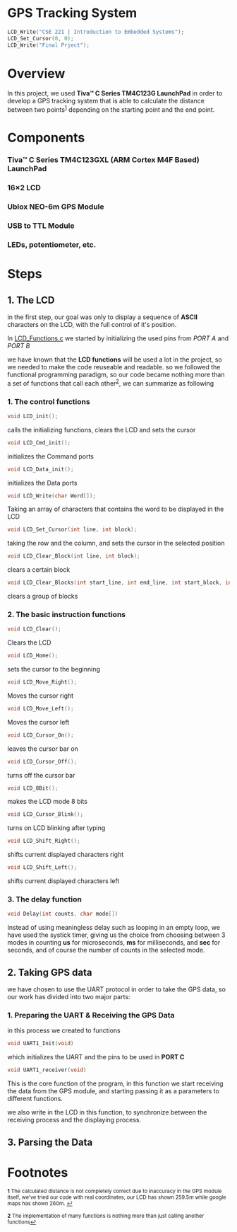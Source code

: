 # GPS Tracking System

```C 
LCD_Write("CSE 221 | Introduction to Embedded Systems");
LCD_Set_Cursor(0, 0);
LCD_Write("Final Prject");
```

# Overview

In this project, we used **Tiva™ C Series TM4C123G LaunchPad** in order to develop a GPS tracking system that is able to calculate the distance between two points<sup id="a1">[1](#f1)</sup> depending on the starting point and the end point.


# Components

### Tiva™ C Series TM4C123GXL (ARM Cortex M4F Based) LaunchPad
### 16×2 LCD
### Ublox NEO-6m GPS Module
### USB to TTL Module
### LEDs, potentiometer, etc.

# Steps

## 1. The LCD

in the first step, our goal was only to display a sequence of **ASCII** characters on the LCD, with the full control of it's position.

In [LCD_Functions.c](https://github.com/0ssamaak0/GPS-Tracking-System/blob/main/LCD_Functions.c) we started by initializing the used pins from *PORT A* and *PORT B*

we have known that the **LCD functions** will be used a lot in the project, so we needed to make the code reuseable and readable. so we followed the functional programming paradigm, so our code became nothing more than a set of functions that call each other<sup id="a2">[2](#f2)</sup>, we can summarize as following


### 1. The control functions
```C 
void LCD_init();
```
calls the initializing functions, clears the LCD and sets the cursor
```C
void LCD_Cmd_init();
```
initializes the Command ports
```C
void LCD_Data_init();
```
initializes the Data ports
```C
void LCD_Write(char Word[]);
```
Taking an array of characters that contains the word to be displayed in the LCD
```C
void LCD_Set_Cursor(int line, int block);
```
taking the row and the column, and sets the cursor in the selected position
```C
void LCD_Clear_Block(int line, int block);
```
clears a certain block
```C
void LCD_Clear_Blocks(int start_line, int end_line, int start_block, int end_block );
```
clears a group of blocks

### 2. The basic instruction functions

```C
void LCD_Clear();
```
Clears the LCD
```C
void LCD_Home();
```
sets the cursor to the beginning
```C
void LCD_Move_Right();
```
Moves the cursor right
```C
void LCD_Move_Left();
```
Moves the cursor left
```C
void LCD_Cursor_On();
```
leaves the cursor bar on
```C
void LCD_Cursor_Off();
```
turns off the cursor bar
```C
void LCD_8Bit();
```
makes the LCD mode 8 bits
```C
void LCD_Cursor_Blink();
```
turns on LCD blinking after typing
```C
void LCD_Shift_Right();
```
shifts current displayed characters right
```C
void LCD_Shift_Left();
```
shifts current displayed characters left

### 3. The delay function

```C
void Delay(int counts, char mode[])
```
Instead of using meaningless delay such as looping in an empty loop, we have used the systick timer, giving us the choice from choosing between 3 modes in counting **us** for microseconds, **ms** for milliseconds, and **sec** for seconds, and of course the number of counts in the selected mode.


## 2. Taking GPS data
we have chosen to use the UART protocol in order to take the GPS data, so our work has divided into two major parts:

### 1. Preparing the UART & Receiving the GPS Data
in this process we created to functions
```C
void UART1_Init(void)
```
which initializes the UART and the pins to be used in **PORT C**
```C
void UART1_receiver(void)
```
This is the core function of the program, in this function we start receiving the data from the GPS module, and starting passing it as a parameters to different functions.

we also write in the LCD in this function, to synchronize between the receiving process and the displaying process.

## 3. Parsing the Data





# Footnotes
<sub><b id="f1">1</b> The calculated distance is not completely correct due to inaccuracy in the GPS module itself, we've tried our code with real coordinates, our LCD has shown 259.5m while google maps has shown 260m. [↩](#a1)</sub>

<sub><b id="f2">2</b> The implementation of many functions is nothing more than just calling another functions[↩](#a2)</sub>

